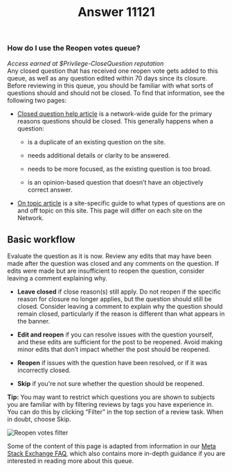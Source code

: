 ﻿---
title: "Answer 11121"
se.owner.user_id: 6
se.owner.display_name: "Nicolas Chabanovsky"
se.owner.link: "https://ru.meta.stackoverflow.com/users/6/nicolas-chabanovsky"
se.answer_id: 11121
se.question_id: 11114
se.post_type: answer
se.is_accepted: False
---
<h3>How do I use the Reopen votes queue?</h3>
<p><em>Access earned at $Privilege-CloseQuestion reputation</em><br />
Any closed question that has received one reopen vote gets added to this queue,
as well as any question edited within 70 days since its closure.
Before reviewing in this queue, you should be familiar with what sorts
of questions should and should not be closed. To find that
information, see the following two pages:</p>
<ul>
<li><p><a href="/help/closed-questions">Closed question help article</a> is a
network-wide guide for the primary reasons questions should be closed.
This generally happens when a question:</p>
<ul>
<li><p>is a duplicate of an existing question on the site.</p>
</li>
<li><p>needs additional details or clarity to be answered.</p>
</li>
<li><p>needs to be more focused, as the existing question is too broad.</p>
</li>
<li><p>is an opinion-based question that doesn’t have an objectively correct answer.</p>
</li>
</ul>
</li>
<li><p><a href="/help/on-topic">On topic article</a> is a site-specific guide to
what types of questions are on and off topic on this site. This page
will differ on each site on the Network.</p>
</li>
</ul>
<h2>Basic workflow</h2>
<p>Evaluate the question as it is now. Review any edits that may have been made after the question was closed and any comments
on the question. If edits were made but are insufficient to reopen the
question, consider leaving a comment explaining why.</p>
<ul>
<li><p><strong>Leave closed</strong> if close reason(s) still apply. Do not reopen if the
specific reason for closure no longer applies, but the question should
still be closed. Consider leaving a comment to explain why the question should remain closed, particularly if the reason is different than what appears in the banner.</p>
</li>
<li><p><strong>Edit and reopen</strong> if you can resolve issues with the
question yourself, and these edits are sufficient for the post to be
reopened. Avoid making minor edits that don’t impact whether the post
should be reopened.</p>
</li>
<li><p><strong>Reopen</strong> if issues with the question have been
resolved, or if it was incorrectly closed.</p>
</li>
<li><p><strong>Skip</strong> if you're not sure
whether the question should be reopened.</p>
</li>
</ul>
<p><strong>Tip:</strong> You may want to restrict which questions you are shown to subjects you are familiar with by filtering reviews by tags you have
experience in. You can do this by clicking “Filter” in the top section
of a review task. When in doubt, choose Skip.</p>
<p><img src="https://i.stack.imgur.com/VzMIX.png" alt="Reopen votes filter" /></p>
<p>Some of the content of this page is adapted from information in our
<a href="https://meta.stackexchange.com/a/180450">Meta Stack Exchange FAQ</a>, which also contains more in-depth
guidance if you are interested in reading more about this queue.</p>
